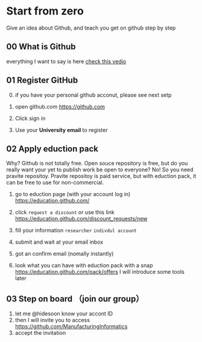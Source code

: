 # Start from zero
Give an idea about Github, and teach you get on github step by step

## 00 What is Github
everything I want to say is here [check this vedio](https://youtu.be/w3jLJU7DT5E)

## 01 Register GitHub
0. if you have your personal github acconut, please see next setp

1. open github.com
https://github.com
2. Click sign in
3. Use your **University email** to register

## 02 Apply eduction pack
Why? Github is not totally free. Open souce repository is free, but do you really want your yet to publish work be open to everyone? No!
So you need pravite repositoy. Pravite repositoy is paid service, but with eduction pack, it can be free to use for non-commercial.

1. go to eduction page (with your account log in)
https://education.github.com/

2. click `request a discount`
or use this link https://education.github.com/discount_requests/new

3. fill your information
`researcher` `indivdul account`

4. submit and wait at your email inbox

5. got an confirm email (nomally instantly) 

7. look what you can have with eduction pack with a snap 
https://education.github.com/pack/offers 
I will introduce some tools later

## 03 Step on board （join our group）
1. let me @hidesoon know your accont ID
2. then I will invite you to access https://github.com/ManufacturingInformatics
3. accept the invitation 










